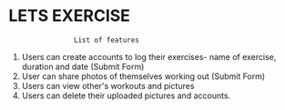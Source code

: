 # LETS EXERCISE




					List of features
					
1. Users can create accounts to log their exercises- name of exercise, duration and date (Submit Form)
2. User can share photos of themselves working out (Submit Form)
3. Users can view other's workouts and pictures
4. Users can delete their uploaded pictures and accounts.

